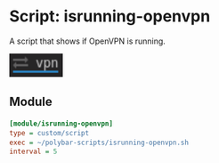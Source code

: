 # Script: isrunning-openvpn

A script that shows if OpenVPN is running.

![isrunning-openvpn](screenshots/1.png)


## Module

```ini
[module/isrunning-openvpn]
type = custom/script
exec = ~/polybar-scripts/isrunning-openvpn.sh
interval = 5
```
